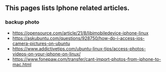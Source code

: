 ## This pages lists Iphone related articles.


### backup photo
* https://opensource.com/article/21/8/libimobiledevice-iphone-linux
* https://askubuntu.com/questions/928750/how-do-i-access-ios-camera-pictures-on-ubuntu
* https://www.addictivetips.com/ubuntu-linux-tips/access-photos-videos-on-your-iphone-on-linux/
* https://www.fonepaw.com/transfer/cant-import-photos-from-iphone-to-mac.html
